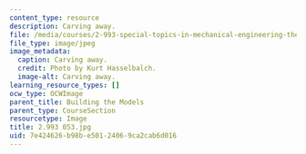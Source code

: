 ```yaml
---
content_type: resource
description: Carving away.
file: /media/courses/2-993-special-topics-in-mechanical-engineering-the-art-and-science-of-boat-design-january-iap-2007/7e424626b98be50124069ca2cab6d016_2993053.jpg
file_type: image/jpeg
image_metadata:
  caption: Carving away.
  credit: Photo by Kurt Hasselbalch.
  image-alt: Carving away.
learning_resource_types: []
ocw_type: OCWImage
parent_title: Building the Models
parent_type: CourseSection
resourcetype: Image
title: 2.993 053.jpg
uid: 7e424626-b98b-e501-2406-9ca2cab6d016
---
```

